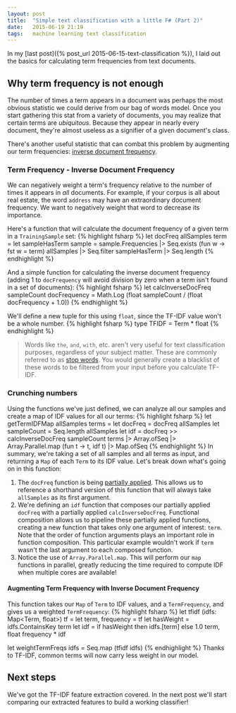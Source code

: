 ```yaml
---
layout: post
title:  "Simple text classification with a little F# (Part 2)"
date:   2015-06-19 21:19
tags:	machine learning text classification
---
```

In my [last post]({% post_url 2015-06-15-text-classification %}), I laid out the basics for calculating term frequencies from text documents.

## Why term frequency is not enough

The number of times a term appears in a document was perhaps the most obvious statistic we could derive from our bag of words model. Once you start gathering this stat from a variety of documents, you may realize that certain terms are *ubiquitous*. Because they appear in nearly every document, they're almost useless as a signifier of a given document's class.

There's another useful statistic that can combat this problem by augmenting our term frequencies: [inverse document frequency](https://en.wikipedia.org/wiki/Tf–idf).

### Term Frequency - Inverse Document Frequency

We can negatively weight a term's frequency relative to the number of times it appears in *all* documents. For example, if your corpus is all about real estate, the word `address` may have an extraordinary document frequency. We want to negatively weight that word to decrease its importance.

Here's a function that will calculate the document frequency of a given term in a `TrainingSample` set:
{% highlight fsharp %}
let docFreq allSamples term =
    let sampleHasTerm sample = sample.Frequencies |> Seq.exists (fun w -> fst w = term)
    allSamples |> Seq.filter sampleHasTerm |> Seq.length
{% endhighlight %}

And a simple function for calculating the inverse document frequency (adding 1 to `docFrequency` will avoid division by zero when a term isn't found in a set of documents):
{% highlight fsharp %}
let calcInverseDocFreq sampleCount docFrequency = 
    Math.Log (float sampleCount / (float docFrequency + 1.0))
{% endhighlight %}

We'll define a new tuple for this using `float`, since the TF-IDF value won't be a whole number.
{% highlight fsharp %}
type TFIDF = Term * float
{% endhighlight %}

> Words like `the`, `and`, `with`, etc. aren't very useful for text classification purposes, regardless of your subject matter. These are commonly referred to as [stop words](https://en.wikipedia.org/wiki/Stop_words). You would generally create a blacklist of these words to be filtered from your input before you calculate TF-IDF.

### Crunching numbers

Using the functions we've just defined, we can analyze all our samples and create a map of IDF values for all our terms:
{% highlight fsharp %}
let getTermIDFMap allSamples terms =
    let docFreq = docFreq allSamples
    let sampleCount = Seq.length allSamples
    let idf = docFreq >> calcInverseDocFreq sampleCount
    terms
    |> Array.ofSeq
    |> Array.Parallel.map (fun t -> t, idf t)
    |> Map.ofSeq
{% endhighlight %}
In summary, we're taking a set of all samples and all terms as input, and returning a `Map` of each `Term` to its IDF value. Let's break down what's going on in this function:

1.	The `docFreq` function is being [partially applied](https://en.wikipedia.org/wiki/Partial_application). This allows us to reference a shorthand version of this function that will always take `allSamples` as its first argument.
2.	We're defining an `idf` function that composes our partially applied `docFreq` with a partially applied `calcInverseDocFreq`. Functional composition allows us to pipeline these partially applied functions, creating a new function that takes only one argument of interest: `term`. Note that the order of function arguments plays an important role in function composition. This particular example wouldn't work if `term` wasn't the last argument to each composed function.
3.	Notice the use of `Array.Parallel.map`. This will perform our `map` functions in parallel, greatly reducing the time required to compute IDF when multiple cores are available!

#### Augmenting Term Frequency with Inverse Document Frequency

This function takes our `Map` of `Term` to IDF values, and a `TermFrequency`, and gives us a weighted `TermFrequency`:
{% highlight fsharp %}
let tfidf (idfs: Map<Term, float>) tf =
    let term, frequency = tf
    let hasWeight = idfs.ContainsKey term
    let idf = if hasWeight then idfs.[term] else 1.0
    term, float frequency * idf

let weightTermFreqs idfs = Seq.map (tfidf idfs)
{% endhighlight %}
Thanks to TF-IDF, common terms will now carry less weight in our model.

## Next steps

We've got the TF-IDF feature extraction covered. In the next post we'll start comparing our extracted features to build a working classifier!